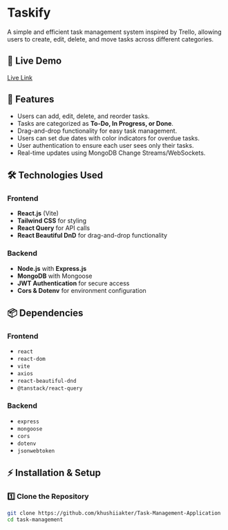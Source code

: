 # Taskify

A simple and efficient task management system inspired by Trello, allowing users to create, edit, delete, and move tasks across different categories.  

## 🚀 Live Demo  
[Live Link](https://job-task-scic-9362e.web.app/)  

## 📌 Features  
- Users can add, edit, delete, and reorder tasks.  
- Tasks are categorized as **To-Do, In Progress, or Done**.  
- Drag-and-drop functionality for easy task management.  
- Users can set due dates with color indicators for overdue tasks.  
- User authentication to ensure each user sees only their tasks.  
- Real-time updates using MongoDB Change Streams/WebSockets.  

## 🛠 Technologies Used  
### Frontend  
- **React.js** (Vite)  
- **Tailwind CSS** for styling  
- **React Query** for API calls  
- **React Beautiful DnD** for drag-and-drop functionality  

### Backend  
- **Node.js** with **Express.js**  
- **MongoDB** with Mongoose  
- **JWT Authentication** for secure access  
- **Cors & Dotenv** for environment configuration  

## 📦 Dependencies  
### Frontend  
- `react`  
- `react-dom`  
- `vite`  
- `axios`  
- `react-beautiful-dnd`  
- `@tanstack/react-query`  

### Backend  
- `express`  
- `mongoose`  
- `cors`  
- `dotenv`  
- `jsonwebtoken`  

## ⚡ Installation & Setup  

### 1️⃣ Clone the Repository  
```sh
git clone https://github.com/khushiiakter/Task-Management-Application
cd task-management
